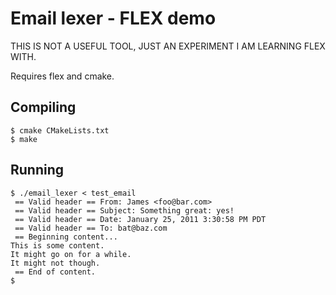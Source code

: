 # Email lexer - FLEX demo

THIS IS NOT A USEFUL TOOL, JUST AN EXPERIMENT I AM LEARNING FLEX WITH.

Requires flex and cmake.

## Compiling

```
$ cmake CMakeLists.txt
$ make
```

## Running

```
$ ./email_lexer < test_email
 == Valid header == From: James <foo@bar.com>
 == Valid header == Subject: Something great: yes!
 == Valid header == Date: January 25, 2011 3:30:58 PM PDT
 == Valid header == To: bat@baz.com
 == Beginning content...
This is some content.
It might go on for a while.
It might not though.
 == End of content.
$ 
```
